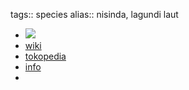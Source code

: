 tags:: species
alias:: nisinda, lagundi laut

- ![](https://peach-geographical-bat-397.mypinata.cloud/ipfs/QmYxfj5G4VXnu8t7t2Wu7fzCT3p7wvKYnbmdEkVeFMzgSx)
- [wiki](https://en.wikipedia.org/wiki/Vitex_negundo)
- [tokopedia](https://www.tokopedia.com/tamanstore/pohon-suci-chaste-tree-vitex-negundo?extParam=ivf%3Dfalse%26src%3Dsearch)
- [info](http://www.plantsofasia.com/index/vitex_negundo/0-780)
-